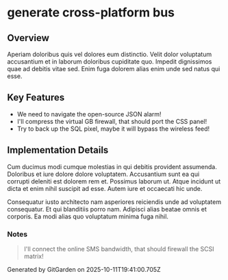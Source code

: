 # generate cross-platform bus

## Overview
Aperiam doloribus quis vel dolores eum distinctio. Velit dolor voluptatum accusantium et in laborum doloribus cupiditate quo. Impedit dignissimos quae ad debitis vitae sed. Enim fuga dolorem alias enim unde sed natus qui esse.

## Key Features
- We need to navigate the open-source JSON alarm!
- I'll compress the virtual GB firewall, that should port the CSS panel!
- Try to back up the SQL pixel, maybe it will bypass the wireless feed!

## Implementation Details
Cum ducimus modi cumque molestias in qui debitis provident assumenda. Doloribus et iure dolore dolore voluptatem. Accusantium sunt ea qui corrupti deleniti est dolorem rem et. Possimus laborum ut. Atque incidunt ut dicta et enim nihil suscipit ad esse. Autem iure et occaecati hic unde.
 Consequatur iusto architecto nam asperiores reiciendis unde ad voluptatem consequatur. Et qui blanditiis porro nam. Adipisci alias beatae omnis et corporis. Ea modi alias quo voluptatum minima fuga nihil.

### Notes
> I'll connect the online SMS bandwidth, that should firewall the SCSI matrix!

Generated by GitGarden on 2025-10-11T19:41:00.705Z